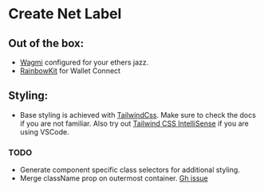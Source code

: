 # Create Net Label

## Out of the box:
- [Wagmi](https://wagmi.sh/) configured for your ethers jazz.
- [RainbowKit]() for Wallet Connect

## Styling:
- Base styling is achieved with [TailwindCss](https://tailwindcss.com/). Make sure to check the docs if you are not familiar. Also try out [Tailwind CSS IntelliSense](https://marketplace.visualstudio.com/items?itemName=bradlc.vscode-tailwindcss) if you are using VSCode.

### TODO
- Generate component specific class selectors for additional styling.
- Merge className prop on outermost container. [Gh issue](https://github.com/facebook/react/issues/7214)